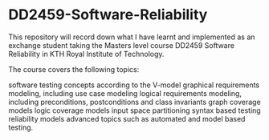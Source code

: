 # DD2459-Software-Reliability

This repository will record down what I have learnt and implemented as an exchange student taking the Masters level course DD2459 Software Reliability in KTH Royal Institute of Technology. 

The course covers the following topics:  

software testing concepts according to the V-model
graphical requirements modeling, including use case modeling
logical requirements modeling, including preconditions, postconditions and class invariants
graph coverage models
logic coverage models
input space partitioning
syntax based testing
reliability models
advanced topics such as automated and model based testing.  
